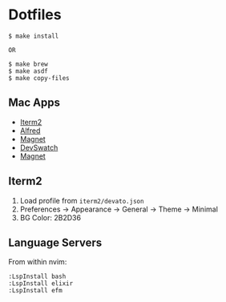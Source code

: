 # Dotfiles


```
$ make install

OR

$ make brew
$ make asdf
$ make copy-files
```

## Mac Apps

- [Iterm2](https://iterm2.com/)
- [Alfred](https://www.alfredapp.com/)
- [Magnet](https://apps.apple.com/ca/app/magnet/id441258766?mt=12)
- [DevSwatch](https://apps.apple.com/ca/app/devswatch/id1477857867?mt=12)
- [Magnet](https://apps.apple.com/ca/app/magnet/id441258766?mt=12)

## Iterm2

1. Load profile from `iterm2/devato.json`
2. Preferences -> Appearance -> General -> Theme -> Minimal
3. BG Color: 2B2D36

## Language Servers

From within nvim:
```
:LspInstall bash
:LspInstall elixir
:LspInstall efm
```
